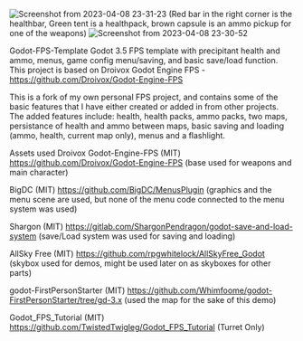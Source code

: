 ![Screenshot from 2023-04-08 23-31-23](https://user-images.githubusercontent.com/86500605/230756371-af7a31c9-77a4-4b91-ab42-bcb8e17124ac.png)
(Red bar in the right corner is the healthbar, Green tent is a healthpack, brown capsule is an ammo pickup for one of the weapons)
![Screenshot from 2023-04-08 23-30-52](https://user-images.githubusercontent.com/86500605/230756473-89576335-2943-4470-af27-7a2d15ae20f6.png)


Godot-FPS-Template
Godot 3.5 FPS template with precipitant health and ammo, menus, game config menu/saving, and basic save/load function.
This project is based on Droivox Godot Engine FPS - https://github.com/Droivox/Godot-Engine-FPS

This is a fork of my own personal FPS project, and contains some of the basic features that I have either created or added in from other projects. The added features include: health, health packs, ammo packs, two maps, persistance of health and ammo between maps, basic saving and loading (ammo, health, current map only), menus and a flashlight.

Assets used
Droivox Godot-Engine-FPS
(MIT)
https://github.com/Droivox/Godot-Engine-FPS
(base used for weapons and main character)

BigDC
(MIT)
https://github.com/BigDC/MenusPlugin
(graphics and the menu scene are used, but none of the menu code connected to the menu system was used)

Shargon
(MIT)
https://gitlab.com/ShargonPendragon/godot-save-and-load-system
(save/Load system was used for saving and loading)

AllSky Free
(MIT)
https://github.com/rpgwhitelock/AllSkyFree_Godot
(skybox used for demos, might be used later on as skyboxes for other parts)

godot-FirstPersonStarter
(MIT)
https://github.com/Whimfoome/godot-FirstPersonStarter/tree/gd-3.x
(used the map for the sake of this demo)

Godot_FPS_Tutorial
(MIT)
https://github.com/TwistedTwigleg/Godot_FPS_Tutorial
(Turret Only)
